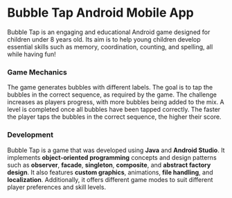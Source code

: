 # Bubble Tap Android Mobile App
Bubble Tap is an engaging and educational Android game designed for children under 8 years old. Its aim is to help young children develop essential skills such as memory, coordination, counting, and spelling, all while having fun!

<h3>Game Mechanics</h3>

The game generates bubbles with different labels. The goal is to tap the bubbles in the correct sequence, as required by the game. The challenge increases as players progress, with more bubbles being added to the mix. A level is completed once all bubbles have been tapped correctly. The faster the player taps the bubbles in the correct sequence, the higher their score.

<h3>Development</h3>

Bubble Tap is a game that was developed using **Java** and **Android Studio**. It implements **object-oriented programming** concepts and design patterns such as **observer**, **facade**, **singleton**, **composite**, and **abstract factory design**. It also features **custom graphics**, animations, **file handling**, and **localization**. Additionally, it offers different game modes to suit different player preferences and skill levels.
